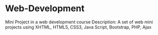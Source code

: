 # Web-Development
Mini Project in a web development course
Description: A set of web mini projects using XHTML, HTML5, CSS3, Java Script, Bootstrap, PHP, Ajax
